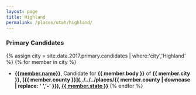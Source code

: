 ```yaml
---
layout: page
title: Highland
permalink: /places/utah/highland/
---
```


### Primary Candidates
{% assign city = site.data.2017.primary.candidates | where:'city','Highland' %}
{% for member in city  %}
- <strong>[{{member.name}}](../../../people/{{member.id}})</strong>, Candidate for <strong>{{ member.body }}</strong> of <strong>{{ member.city }}, [{{ member.county }}](../../../places/{{ member.county | downcase | replace: ' ','-' }}), [{{ member.state }}](../../../places)</strong>
{% endfor %}
